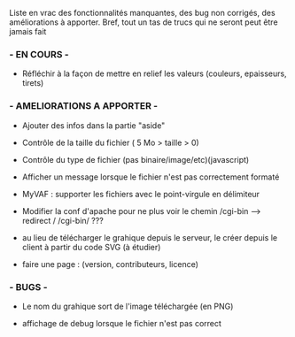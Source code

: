 Liste en vrac des fonctionnalités manquantes, des bug non corrigés, des améliorations à apporter. 
Bref, tout un tas de trucs qui ne seront peut être jamais fait

###			- EN COURS -

- Réfléchir à la façon de mettre en relief les valeurs (couleurs, epaisseurs, tirets)

###			- AMELIORATIONS A APPORTER -

- Ajouter des infos dans la partie "aside"

- Contrôle de la taille du fichier ( 5 Mo > taille > 0)

- Contrôle du type de fichier (pas binaire/image/etc)(javascript)
	
- Afficher un message lorsque le fichier n'est pas correctement formaté

- MyVAF : supporter les fichiers avec le point-virgule en délimiteur

- Modifier la conf d'apache pour ne plus voir le chemin /cgi-bin
	--> redirect / /cgi-bin/ ???
	
- au lieu de télécharger le grahique depuis le serveur, le créer depuis le client à partir du code SVG (à étudier)

- faire une page : (version, contributeurs, licence)

### - BUGS -

- Le nom du grahique sort de l'image téléchargée (en PNG)

- affichage de debug lorsque le fichier n'est pas correct

